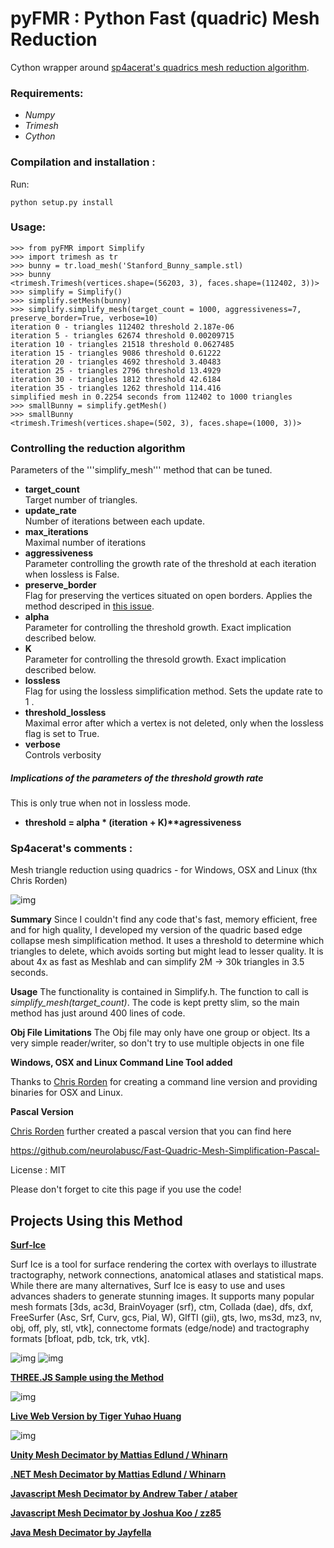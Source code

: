 # pyFMR : Python Fast (quadric) Mesh Reduction 

Cython wrapper around [sp4acerat's quadrics mesh reduction algorithm](https://github.com/sp4cerat/Fast-Quadric-Mesh-Simplification). 

### Requirements: 
- *Numpy*
- *Trimesh*
- *Cython*

### Compilation and installation :
Run:
``` 
python setup.py install
```
### Usage:
```
>>> from pyFMR import Simplify
>>> import trimesh as tr
>>> bunny = tr.load_mesh('Stanford_Bunny_sample.stl)
>>> bunny
<trimesh.Trimesh(vertices.shape=(56203, 3), faces.shape=(112402, 3))>
>>> simplify = Simplify()
>>> simplify.setMesh(bunny)
>>> simplify.simplify_mesh(target_count = 1000, aggressiveness=7, preserve_border=True, verbose=10)
iteration 0 - triangles 112402 threshold 2.187e-06
iteration 5 - triangles 62674 threshold 0.00209715
iteration 10 - triangles 21518 threshold 0.0627485
iteration 15 - triangles 9086 threshold 0.61222
iteration 20 - triangles 4692 threshold 3.40483
iteration 25 - triangles 2796 threshold 13.4929
iteration 30 - triangles 1812 threshold 42.6184
iteration 35 - triangles 1262 threshold 114.416
simplified mesh in 0.2254 seconds from 112402 to 1000 triangles
>>> smallBunny = simplify.getMesh()
>>> smallBunny
<trimesh.Trimesh(vertices.shape=(502, 3), faces.shape=(1000, 3))>
```

### Controlling the reduction algorithm

Parameters of the '''simplify_mesh''' method that can be tuned.

* **target_count**  
	Target number of triangles.
* **update_rate**  
	Number of iterations between each update.
* **max_iterations**  
	Maximal number of iterations 
* **aggressiveness**  
	Parameter controlling the growth rate of the threshold at each iteration when lossless is False.
* **preserve_border**  
	Flag for preserving the vertices situated on open borders. Applies the method descriped in [this issue](https://github.com/sp4cerat/Fast-Quadric-Mesh-Simplification/issues/14).
* **alpha**  
	Parameter for controlling the threshold growth. Exact implication described below.
* **K**  
	Parameter for controlling the thresold growth. Exact implication described below.
* **lossless**  
	Flag for using the lossless simplification method. Sets the update rate to 1 .
* **threshold_lossless**  
	Maximal error after which a vertex is not deleted, only when the lossless flag is set to True.
* **verbose**  
	Controls verbosity

##### Implications of the parameters of the threshold growth rate
This is only true when not in lossless mode. 
- **threshold = alpha * (iteration + K)\*\*agressiveness** 

### Sp4acerat's comments :

Mesh triangle reduction using quadrics - for Windows, OSX and Linux (thx Chris Rorden)

![img](https://github.com/sp4cerat/Fast-Quadric-Mesh-Simplification/blob/master/screenshot.png?raw=true)

**Summary** Since I couldn't find any code that's fast, memory efficient, free and for high quality, I developed my version of the quadric based edge collapse mesh simplification method. It uses a threshold to determine which triangles to delete, which avoids sorting but might lead to lesser quality. It is about 4x as fast as Meshlab and can simplify 2M -> 30k triangles in 3.5 seconds.

**Usage** The functionality is contained in Simplify.h. The function to call is *simplify_mesh(target_count)*. The code is kept pretty slim, so the main method has just around 400 lines of code. 

**Obj File Limitations** The Obj file may only have one group or object. Its a very simple reader/writer, so don't try to use multiple objects in one file

**Windows, OSX and Linux Command Line Tool added**

Thanks to [Chris Rorden](https://github.com/neurolabusc) for creating a command line version and providing binaries for OSX and Linux.

**Pascal Version**

[Chris Rorden](https://github.com/neurolabusc) further created a pascal version that you can find here

https://github.com/neurolabusc/Fast-Quadric-Mesh-Simplification-Pascal-

License : MIT

Please don't forget to cite this page if you use the code!

## Projects Using this Method

**[Surf-Ice](http://www.mccauslandcenter.sc.edu/crnl/)**

Surf Ice is a tool for surface rendering the cortex with overlays to illustrate tractography, network connections, anatomical atlases and statistical maps. While there are many alternatives, Surf Ice is easy to use and uses advances shaders to generate stunning images. It supports many popular mesh formats [3ds, ac3d, BrainVoyager (srf), ctm, Collada (dae), dfs, dxf, FreeSurfer (Asc, Srf, Curv, gcs, Pial, W), GIfTI (gii), gts, lwo, ms3d, mz3, nv, obj, off, ply, stl, vtk], connectome formats (edge/node) and tractography formats [bfloat, pdb, tck, trk, vtk].

![img](https://www.nitrc.org/plugins/mwiki/images/thumb/1/17/Surfice%3ASimplify.jpg/180px-Surfice%3ASimplify.jpg)
![img](https://www.nitrc.org/plugins/mwiki/images/thumb/8/8e/Surfice%3AAmbientOcclusion.jpg/180px-Surfice%3AAmbientOcclusion.jpg)

**[THREE.JS Sample using the Method](https://cdn.rawgit.com/timknip/mesh-decimate/afe5339/examples/three.js/index.html)**

![img](https://i.imgur.com/qhHFxq4.png)

**[Live Web Version by 
Tiger Yuhao Huang](https://myminifactory.github.io/Fast-Quadric-Mesh-Simplification/)**

![img](https://i.imgur.com/N5e2U9u.png)

**[ Unity Mesh Decimator by Mattias Edlund / Whinarn](https://github.com/Whinarn/UnityMeshSimplifier)**

**[ .NET Mesh Decimator by Mattias Edlund / Whinarn](https://github.com/Whinarn/MeshDecimator)**

**[ Javascript Mesh Decimator by Andrew Taber / ataber](https://github.com/ataber/mesh-simplify)**

**[ Javascript Mesh Decimator by Joshua Koo / zz85](https://gist.github.com/zz85/a317597912d68cf046558006d7647381)**

**[ Java Mesh Decimator by Jayfella](https://hub.jmonkeyengine.org/t/isosurface-mesh-simplifier/41046)**

